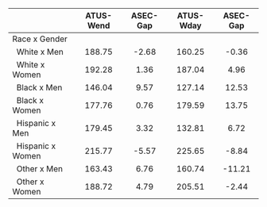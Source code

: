 
|                      |    ATUS-Wend |     ASEC-Gap |    ATUS-Wday |     ASEC-Gap |
| -------------------- | :----------: | :----------: | :----------: | :----------: |
| Race x Gender        |              |              |              |              |
| &nbsp;&nbsp;White x Men |       188.75 |        -2.68 |       160.25 |        -0.36 |
| &nbsp;&nbsp;White x Women |       192.28 |         1.36 |       187.04 |         4.96 |
| &nbsp;&nbsp;Black x Men |       146.04 |         9.57 |       127.14 |        12.53 |
| &nbsp;&nbsp;Black x Women |       177.76 |         0.76 |       179.59 |        13.75 |
| &nbsp;&nbsp;Hispanic x Men |       179.45 |         3.32 |       132.81 |         6.72 |
| &nbsp;&nbsp;Hispanic x Women |       215.77 |        -5.57 |       225.65 |        -8.84 |
| &nbsp;&nbsp;Other x Men |       163.43 |         6.76 |       160.74 |       -11.21 |
| &nbsp;&nbsp;Other x Women |       188.72 |         4.79 |       205.51 |        -2.44 |

